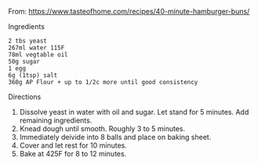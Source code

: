From: https://www.tasteofhome.com/recipes/40-minute-hamburger-buns/

Ingredients

    2 tbs yeast
    267ml water 115F
    78ml vegtable oil
    50g sugar
    1 egg
    6g (1tsp) salt
    360g AP Flour + up to 1/2c more until good consistency
   
Directions

1. Dissolve yeast in water with oil and sugar. Let stand for 5 minutes. Add remaining ingredients.
2. Knead dough until smooth. Roughly 3 to 5 minutes.
3. Immediately deivide into 8 balls and place on baking sheet.
4. Cover and let rest for 10 minutes.
5. Bake at 425F for 8 to 12 minutes.

